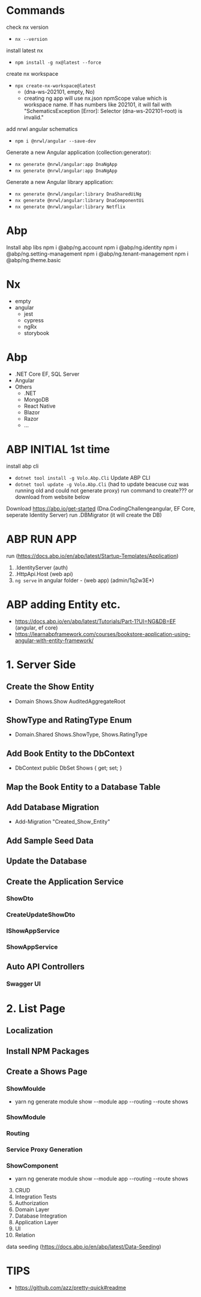 # Commands
check nx version
- `nx --version`

install latest nx
- `npm install -g nx@latest --force`

create nx workspace
- `npx create-nx-workspace@latest`
  - (dna-ws-202101, empty, No)
  - creating ng app will use nx.json npmScope value which is workspace name. If has numbers like 202101, it will fail with "SchematicsException [Error]: Selector (dna-ws-202101-root) is invalid."

add nrwl angular schematics
- `npm i @nrwl/angular --save-dev`

Generate a new Angular application (collection:generator):
- `nx generate @nrwl/angular:app DnaNgApp`
- `nx generate @nrwl/angular:app DnaNgApp`

Generate a new Angular library application:
- `nx generate @nrwl/angular:library DnaSharedUiNg`
- `nx generate @nrwl/angular:library DnaComponentUi`
- `nx generate @nrwl/angular:library Netflix`

# Abp
Install abp libs
npm i @abp/ng.account
npm i @abp/ng.identity
npm i @abp/ng.setting-management
npm i @abp/ng.tenant-management
npm i @abp/ng.theme.basic



# Nx
- empty
- angular
  - jest
  - cypress
  - ngRx
  - storybook

# Abp
- .NET Core EF, SQL Server
- Angular
- Others
  - .NET
  - MongoDB
  - React Native
  - Blazor
  - Razor
  - ...


# ABP INITIAL 1st time
install abp cli
- `dotnet tool install -g Volo.Abp.Cli`
Update ABP CLI
- `dotnet tool update -g Volo.Abp.Cli` (had to update beacuse cuz was running old and could not generate proxy)
run command to create??? or download from website below 

Download https://abp.io/get-started
  (Dna.CodingChallengeangular, EF Core, seperate Identity Server)
run .DBMigrator (it will create the DB)

# ABP RUN APP
run (https://docs.abp.io/en/abp/latest/Startup-Templates/Application)
1. .IdentityServer (auth)
2. .HttpApi.Host (web api)
3. `ng serve` in angular folder - (web app) (admin/1q2w3E*)

# ABP adding Entity etc.
- https://docs.abp.io/en/abp/latest/Tutorials/Part-1?UI=NG&DB=EF (angular, ef core)
- https://learnabpframework.com/courses/bookstore-application-using-angular-with-entity-framework/
# 1. Server Side

## Create the Show Entity
- Domain Shows.Show AuditedAggregateRoot<int>

## ShowType and RatingType Enum
- Domain.Shared Shows.ShowType, Shows.RatingType

## Add Book Entity to the DbContext
- DbContext 
public DbSet<Show> Shows { get; set; }

## Map the Book Entity to a Database Table

## Add Database Migration
- Add-Migration "Created_Show_Entity"

## Add Sample Seed Data

## Update the Database

## Create the Application Service

### ShowDto

### CreateUpdateShowDto

### IShowAppService

### ShowAppService
## Auto API Controllers
### Swagger UI





# 2. List Page

## Localization

## Install NPM Packages

## Create a Shows Page

### ShowMoulde
- yarn ng generate module show --module app --routing --route shows
### ShowModule

### Routing

### Service Proxy Generation

### ShowComponent


- yarn ng generate module show --module app --routing --route shows
3. CRUD
4. Integration Tests
5. Authorization
6. Domain Layer
7. Database Integration
8. Application Layer
9. UI
10. Relation

data seeding (https://docs.abp.io/en/abp/latest/Data-Seeding)

# TIPS
- https://github.com/azz/pretty-quick#readme


